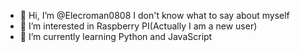 - 👋 Hi, I’m @Elecroman0808
I don't know what to say about myself
- 👀 I’m interested in Raspberry PI(Actually I am a new user)
- 🌱 I’m currently learning Python and JavaScript

<!---
Elecroman0808/Elecroman0808 is a ✨ special ✨ repository because its `README.md` (this file) appears on your GitHub profile.
You can click the Preview link to take a look at your changes.
--->
